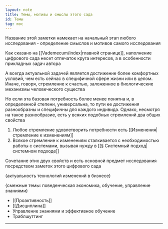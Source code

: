 ```yaml
---
layout: note
title: Темы, мотивы и смыслы этого сада
id: Темы
tag: moc
---
```







Название этой заметки намекает на начальный этап любого исследования - определение смыслов и мотивов самого исследования

Как сказано на [[Vademecum/index|главной странице]], наполнение цифрового сада несет отпечаток круга интересов, а в особенности прикладных задач автора

А всегда актуальной задачей является достижение более комфортных условий, чем есть сейчас в специфичной сфере жизни или в целом. Иначе, говоря, стремление к счастью, заложенное в биологические механизмы человеческого существа

Но если эта базовая потребность более менее понятна и, в определенной степени, универсальна, то пути ее достижения разнообразны и специфичны для каждого индивида. Однако, несмотря на такое разнообразие, есть у всяких подобных стремлений два общих свойства
1) Любое стремление удовлетворить потребности есть [[Изменения|стремление к изменениям]]
2) Всякое стремление к изменениям сталкивается с необходимостью работы с системами, вызывая нужду в [[§ Системный подход|системном подходе]]

Сочетание этих двух свойств и есть основной предмет исследования посредством заметок этого цифрового сада


{актуальность технологий изменений в бизнесе}

{смежные темы: поведенческая экономика, обучение, управление знаниями}



- [[Проактивность]]
- [[Дисциплина]]
- Управление знаниями и эффективное обучение
- Траблшуттинг
 




















___
 

